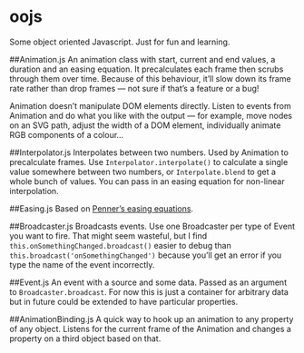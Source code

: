 # oojs
Some object oriented Javascript. Just for fun and learning.

##Animation.js
An animation class with start, current and end values, a duration and an easing equation. It precalculates each frame then scrubs through them over time. Because of this behaviour, it’ll slow down its frame rate rather than drop frames — not sure if that’s a feature or a bug!

Animation doesn’t manipulate DOM elements directly. Listen to events from Animation and do what you like with the output — for example, move nodes on an SVG path, adjust the width of a DOM element, individually animate RGB components of a colour…

##Interpolator.js
Interpolates between two numbers. Used by Animation to precalculate frames. Use ```Interpolator.interpolate()``` to calculate a single value somewhere between two numbers, or ```Interpolate.blend``` to get a whole bunch of values. You can pass in an easing equation for non-linear interpolation.

##Easing.js
Based on [Penner’s easing equations](http://robertpenner.com/easing/). 

##Broadcaster.js
Broadcasts events. Use one Broadcaster per type of Event you want to fire. That might seem wasteful, but I find ```this.onSomethingChanged.broadcast()``` easier to debug than ```this.broadcast('onSomethingChanged')``` because you’ll get an error if you type the name of the event incorrectly.

##Event.js
An event with a source and some data. Passed as an argument to ```Broadcaster.broadcast```. For now this is just a container for arbitrary data but in future could be extended to have particular properties.

##AnimationBinding.js
A quick way to hook up an animation to any property of any object. Listens for the current frame of the Animation and changes a property on a third object based on that.
